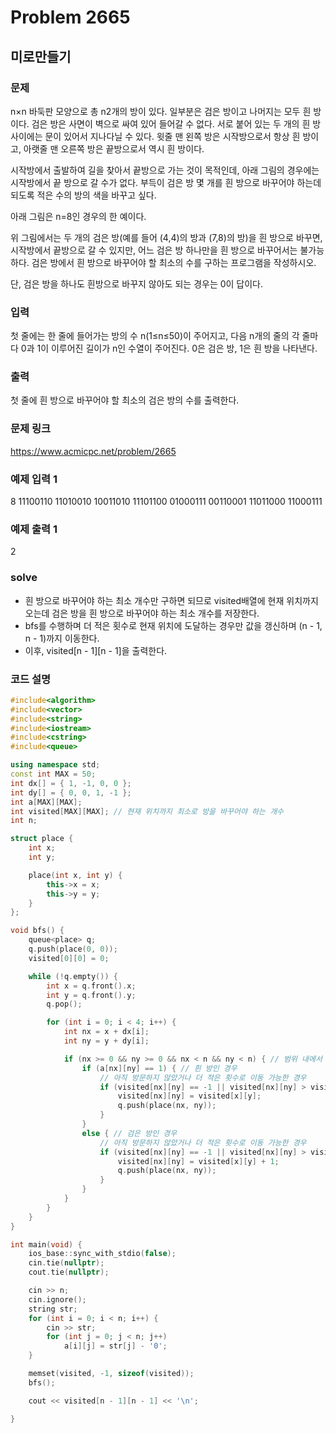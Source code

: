 # Problem 2665

## 미로만들기

### 문제
n×n 바둑판 모양으로 총 n2개의 방이 있다. 일부분은 검은 방이고 나머지는 모두 흰 방이다. 검은 방은 사면이 벽으로 싸여 있어 들어갈 수 없다. 서로 붙어 있는 두 개의 흰 방 사이에는 문이 있어서 지나다닐 수 있다. 윗줄 맨 왼쪽 방은 시작방으로서 항상 흰 방이고, 아랫줄 맨 오른쪽 방은 끝방으로서 역시 흰 방이다.

시작방에서 출발하여 길을 찾아서 끝방으로 가는 것이 목적인데, 아래 그림의 경우에는 시작방에서 끝 방으로 갈 수가 없다. 부득이 검은 방 몇 개를 흰 방으로 바꾸어야 하는데 되도록 적은 수의 방의 색을 바꾸고 싶다.

아래 그림은 n=8인 경우의 한 예이다.

위 그림에서는 두 개의 검은 방(예를 들어 (4,4)의 방과 (7,8)의 방)을 흰 방으로 바꾸면, 시작방에서 끝방으로 갈 수 있지만, 어느 검은 방 하나만을 흰 방으로 바꾸어서는 불가능하다. 검은 방에서 흰 방으로 바꾸어야 할 최소의 수를 구하는 프로그램을 작성하시오.

단, 검은 방을 하나도 흰방으로 바꾸지 않아도 되는 경우는 0이 답이다.

### 입력
첫 줄에는 한 줄에 들어가는 방의 수 n(1≤n≤50)이 주어지고, 다음 n개의 줄의 각 줄마다 0과 1이 이루어진 길이가 n인 수열이 주어진다. 0은 검은 방, 1은 흰 방을 나타낸다.

### 출력
첫 줄에 흰 방으로 바꾸어야 할 최소의 검은 방의 수를 출력한다.

### 문제 링크
<https://www.acmicpc.net/problem/2665>

### 예제 입력 1
8
11100110
11010010
10011010
11101100
01000111
00110001
11011000
11000111

### 예제 출력 1
2

### solve
- 흰 방으로 바꾸어야 하는 최소 개수만 구하면 되므로 visited배열에 현재 위치까지 오는데 검은 방을 흰 방으로 바꾸어야 하는 최소 개수를 저장한다.
- bfs를 수행하며 더 적은 횟수로 현재 위치에 도달하는 경우만 값을 갱신하며 (n - 1, n - 1)까지 이동한다.
- 이후, visited[n - 1][n - 1]을 출력한다.

### 코드 설명
```C++
#include<algorithm>
#include<vector>
#include<string>
#include<iostream>
#include<cstring>
#include<queue>

using namespace std;
const int MAX = 50;
int dx[] = { 1, -1, 0, 0 };
int dy[] = { 0, 0, 1, -1 };
int a[MAX][MAX];
int visited[MAX][MAX]; // 현재 위치까지 최소로 방을 바꾸어야 하는 개수
int n;

struct place {
	int x;
	int y;

	place(int x, int y) {
		this->x = x;
		this->y = y;
	}
};

void bfs() {
	queue<place> q;
	q.push(place(0, 0));
	visited[0][0] = 0;

	while (!q.empty()) {
		int x = q.front().x;
		int y = q.front().y;
		q.pop();

		for (int i = 0; i < 4; i++) {
			int nx = x + dx[i];
			int ny = y + dy[i];

			if (nx >= 0 && ny >= 0 && nx < n && ny < n) { // 범위 내에서
				if (a[nx][ny] == 1) { // 흰 방인 경우
					// 아직 방문하지 않았거나 더 적은 횟수로 이동 가능한 경우
					if (visited[nx][ny] == -1 || visited[nx][ny] > visited[x][y]) {
						visited[nx][ny] = visited[x][y];
						q.push(place(nx, ny));
					}
				}
				else { // 검은 방인 경우
					// 아직 방문하지 않았거나 더 적은 횟수로 이동 가능한 경우
					if (visited[nx][ny] == -1 || visited[nx][ny] > visited[x][y] + 1) {
						visited[nx][ny] = visited[x][y] + 1;
						q.push(place(nx, ny));
					}
				}
			}
		}
	}
}

int main(void) {
	ios_base::sync_with_stdio(false);
	cin.tie(nullptr);
	cout.tie(nullptr);

	cin >> n;
	cin.ignore();
	string str;
	for (int i = 0; i < n; i++) {
		cin >> str;
		for (int j = 0; j < n; j++)
			a[i][j] = str[j] - '0';
	}

	memset(visited, -1, sizeof(visited));
	bfs();

	cout << visited[n - 1][n - 1] << '\n';

}
```
